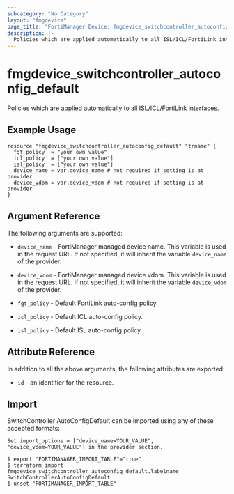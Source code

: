 ```yaml
---
subcategory: "No Category"
layout: "fmgdevice"
page_title: "FortiManager Device: fmgdevice_switchcontroller_autoconfig_default"
description: |-
  Policies which are applied automatically to all ISL/ICL/FortiLink interfaces.
---
```


# fmgdevice_switchcontroller_autoconfig_default
Policies which are applied automatically to all ISL/ICL/FortiLink interfaces.

## Example Usage

```hcl
resource "fmgdevice_switchcontroller_autoconfig_default" "trname" {
  fgt_policy  = "your own value"
  icl_policy  = ["your own value"]
  isl_policy  = ["your own value"]
  device_name = var.device_name # not required if setting is at provider
  device_vdom = var.device_vdom # not required if setting is at provider
}
```

## Argument Reference


The following arguments are supported:

* `device_name` - FortiManager managed device name. This variable is used in the request URL. If not specified, it will inherit the variable `device_name` of the provider.
* `device_vdom` - FortiManager managed device vdom. This variable is used in the request URL. If not specified, it will inherit the variable `device_vdom` of the provider.

* `fgt_policy` - Default FortiLink auto-config policy.
* `icl_policy` - Default ICL auto-config policy.
* `isl_policy` - Default ISL auto-config policy.


## Attribute Reference

In addition to all the above arguments, the following attributes are exported:
* `id` - an identifier for the resource.

## Import

SwitchController AutoConfigDefault can be imported using any of these accepted formats:
```
Set import_options = ["device_name=YOUR_VALUE", "device_vdom=YOUR_VALUE"] in the provider section.

$ export "FORTIMANAGER_IMPORT_TABLE"="true"
$ terraform import fmgdevice_switchcontroller_autoconfig_default.labelname SwitchControllerAutoConfigDefault
$ unset "FORTIMANAGER_IMPORT_TABLE"
```

